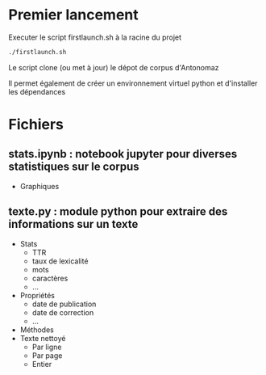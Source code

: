 # Premier lancement

Executer le script firstlaunch.sh à la racine du projet

```bash
./firstlaunch.sh
```

Le script clone (ou met à jour) le dépot de corpus d'Antonomaz

Il permet également de créer un environnement virtuel python et d'installer les dépendances


# Fichiers

## stats.ipynb : notebook jupyter pour diverses statistiques sur le corpus

- Graphiques

## texte.py : module python pour extraire des informations sur un texte

- Stats
  - TTR
  - taux de lexicalité
  - mots
  - caractères
  - ...
- Propriétés
  - date de publication
  - date de correction
  - ...
- Méthodes
- Texte nettoyé
  - Par ligne
  - Par page
  - Entier